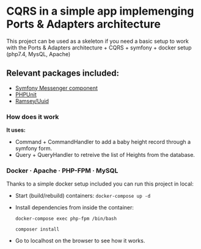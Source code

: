 # CQRS in a simple app implemenging Ports & Adapters architecture

This project can be used as a skeleton if you need a basic setup to work with the Ports & Adapters architecture + CQRS + symfony + docker setup (php7.4, MysQL, Apache)

## Relevant packages included:
- [Symfony Messenger component](https://packagist.org/packages/symfony/messenger)
- [PHPUnit](https://packagist.org/packages/phpunit/phpunit)
- [Ramsey/Uuid](https://packagist.org/packages/ramsey/uuid)

### How does it work
**It uses:**
- Command + CommandHandler to add a baby height record through a symfony form.
- Query + QueryHandler to retreive the list of Heights from the database.

### Docker · Apache · PHP-FPM · MySQL
Thanks to a simple docker setup included you can run this project in local:

- Start (build/rebuild) containers:
  ```docker-compose up -d```

- Install dependencies from inside the container:
  
  ```
  docker-compose exec php-fpm /bin/bash
  ```
  
  ```
  composer install
  ```

- Go to localhost on the browser to see how it works.
